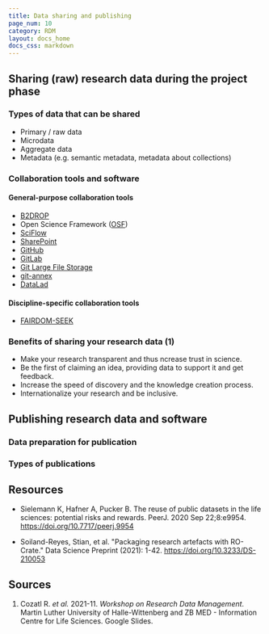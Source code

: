 ```yaml
---
title: Data sharing and publishing
page_num: 10
category: RDM
layout: docs_home
docs_css: markdown
---
```

## Sharing (raw) research data during the project phase

### Types of data that can be shared
* Primary / raw data
* Microdata
* Aggregate data
* Metadata (e.g. semantic metadata, metadata about collections)

### Collaboration tools and software

#### General-purpose collaboration tools
* [B2DROP](https://eudat.eu/services/userdoc/b2drop)
* Open Science Framework ([OSF](https://osf.io/dashboard))
* [SciFlow](https://www.sciflow.net/en/)
* [SharePoint](https://www.microsoft.com/en-us/microsoft-365/sharepoint/collaboration)
* [GitHub](https://github.com/)
* [GitLab](https://gitlab.com/gitlab-org/gitlab)
* [Git Large File Storage](https://git-lfs.github.com/)
* [git-annex](https://git-annex.branchable.com/)
* [DataLad](https://www.datalad.org/#what-is-datalad)

#### Discipline-specific collaboration tools
* [FAIRDOM-SEEK](https://seek4science.org/)

### Benefits of sharing your research data (1)
* Make your research transparent and thus ncrease trust in science.
* Be the first of claiming an idea, providing data to support it and get feedback.
* Increase the speed of discovery and the knowledge creation process.
* Internationalize your research and be inclusive.

## Publishing research data and software

### Data preparation for publication

### Types of publications

## Resources

- Sielemann K, Hafner A, Pucker B. The reuse of public datasets in the
  life sciences: potential risks and rewards. PeerJ. 2020 Sep
  22;8:e9954. https://doi.org/10.7717/peerj.9954
  
- Soiland-Reyes, Stian, et al. "Packaging research artefacts with
  RO-Crate." Data Science Preprint (2021):
  1-42. https://doi.org/10.3233/DS-210053

## Sources
1. Cozatl R. *et al.* 2021-11. *Workshop on Research Data Management*. Martin Luther University of Halle-Wittenberg and ZB MED - Information Centre for Life Sciences. Google Slides.
